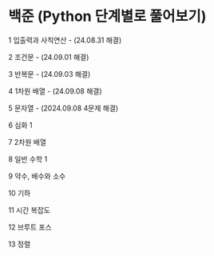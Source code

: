 # 백준 (Python 단계별로 풀어보기)
1	입출력과 사칙연산 - (24.08.31 해결)

2	조건문 - (24.09.01 해결)

3	반복문 - (24.09.03 해결)

4	1차원 배열 - (24.09.08 해결)

5	문자열 - (2024.09.08 4문제 해결)

6	심화 1

7	2차원 배열

8	일반 수학 1

9	약수, 배수와 소수

10	기하

11	시간 복잡도	

12	브루트 포스	

13	정렬	
